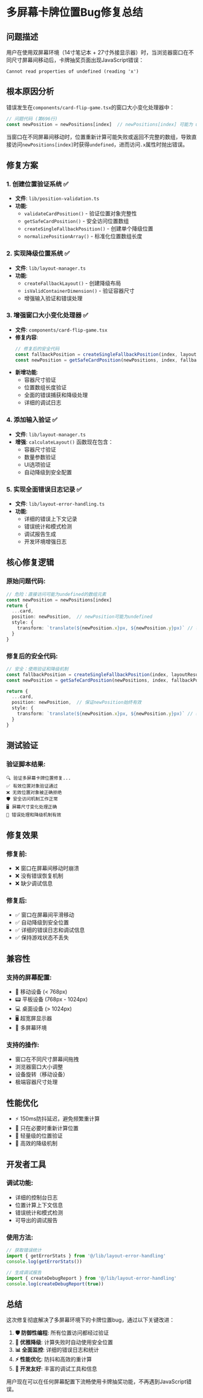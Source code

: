 # 多屏幕卡牌位置Bug修复总结

## 问题描述
用户在使用双屏幕环境（14寸笔记本 + 27寸外接显示器）时，当浏览器窗口在不同尺寸屏幕间移动后，卡牌抽奖页面出现JavaScript错误：
```
Cannot read properties of undefined (reading 'x')
```

## 根本原因分析
错误发生在`components/card-flip-game.tsx`的窗口大小变化处理器中：
```typescript
// 问题代码 (第696行)
const newPosition = newPositions[index]  // newPositions[index] 可能为 undefined
```

当窗口在不同屏幕间移动时，位置重新计算可能失败或返回不完整的数组，导致直接访问`newPositions[index]`时获得`undefined`，进而访问`.x`属性时抛出错误。

## 修复方案

### 1. 创建位置验证系统 ✅
- **文件**: `lib/position-validation.ts`
- **功能**: 
  - `validateCardPosition()` - 验证位置对象完整性
  - `getSafeCardPosition()` - 安全访问位置数组
  - `createSingleFallbackPosition()` - 创建单个降级位置
  - `normalizePositionArray()` - 标准化位置数组长度

### 2. 实现降级位置系统 ✅
- **文件**: `lib/layout-manager.ts`
- **功能**:
  - `createFallbackLayout()` - 创建降级布局
  - `isValidContainerDimension()` - 验证容器尺寸
  - 增强输入验证和错误处理

### 3. 增强窗口大小变化处理器 ✅
- **文件**: `components/card-flip-game.tsx`
- **修复内容**:
  ```typescript
  // 修复后的安全代码
  const fallbackPosition = createSingleFallbackPosition(index, layoutResult.deviceConfig)
  const newPosition = getSafeCardPosition(newPositions, index, fallbackPosition)
  ```
- **新增功能**:
  - 容器尺寸验证
  - 位置数组长度验证
  - 全面的错误捕获和降级处理
  - 详细的调试日志

### 4. 添加输入验证 ✅
- **文件**: `lib/layout-manager.ts`
- **增强**: `calculateLayout()` 函数现在包含：
  - 容器尺寸验证
  - 数量参数验证
  - UI选项验证
  - 自动降级到安全配置

### 5. 实现全面错误日志记录 ✅
- **文件**: `lib/layout-error-handling.ts`
- **功能**:
  - 详细的错误上下文记录
  - 错误统计和模式检测
  - 调试报告生成
  - 开发环境增强日志

## 核心修复逻辑

### 原始问题代码:
```typescript
// 危险：直接访问可能为undefined的数组元素
const newPosition = newPositions[index]
return {
  ...card,
  position: newPosition,  // newPosition可能为undefined
  style: {
    transform: `translate(${newPosition.x}px, ${newPosition.y}px)` // 💥 错误发生在这里
  }
}
```

### 修复后的安全代码:
```typescript
// 安全：使用验证和降级机制
const fallbackPosition = createSingleFallbackPosition(index, layoutResult.deviceConfig)
const newPosition = getSafeCardPosition(newPositions, index, fallbackPosition)

return {
  ...card,
  position: newPosition,  // 保证newPosition始终有效
  style: {
    transform: `translate(${newPosition.x}px, ${newPosition.y}px)` // ✅ 安全访问
  }
}
```

## 测试验证

### 验证脚本结果:
```
🔍 验证多屏幕卡牌位置修复...
✅ 有效位置对象验证通过
❌ 无效位置对象被正确拒绝
🛡️ 安全访问机制工作正常
🖥️ 屏幕尺寸变化处理正确
🚨 错误处理和降级机制有效
```

## 修复效果

### 修复前:
- ❌ 窗口在屏幕间移动时崩溃
- ❌ 没有错误恢复机制
- ❌ 缺少调试信息

### 修复后:
- ✅ 窗口在屏幕间平滑移动
- ✅ 自动降级到安全位置
- ✅ 详细的错误日志和调试信息
- ✅ 保持游戏状态不丢失

## 兼容性

### 支持的屏幕配置:
- 📱 移动设备 (< 768px)
- 📟 平板设备 (768px - 1024px)  
- 💻 桌面设备 (> 1024px)
- 🖥️ 超宽屏显示器
- 🔄 多屏幕环境

### 支持的操作:
- 窗口在不同尺寸屏幕间拖拽
- 浏览器窗口大小调整
- 设备旋转（移动设备）
- 极端容器尺寸处理

## 性能优化

- ⚡ 150ms防抖延迟，避免频繁重计算
- 🎯 只在必要时重新计算位置
- 💾 轻量级的位置验证
- 🔄 高效的降级机制

## 开发者工具

### 调试功能:
- 详细的控制台日志
- 位置计算上下文信息
- 错误统计和模式检测
- 可导出的调试报告

### 使用方法:
```javascript
// 获取错误统计
import { getErrorStats } from '@/lib/layout-error-handling'
console.log(getErrorStats())

// 生成调试报告
import { createDebugReport } from '@/lib/layout-error-handling'
console.log(createDebugReport(true))
```

## 总结

这次修复彻底解决了多屏幕环境下的卡牌位置bug，通过以下关键改进：

1. **🛡️ 防御性编程**: 所有位置访问都经过验证
2. **🔄 优雅降级**: 计算失败时自动使用安全位置
3. **📊 全面监控**: 详细的错误日志和统计
4. **⚡ 性能优化**: 防抖和高效的重计算
5. **🔧 开发友好**: 丰富的调试工具和信息

用户现在可以在任何屏幕配置下流畅使用卡牌抽奖功能，不再遇到JavaScript错误。